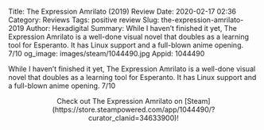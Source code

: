 Title: The Expression Amrilato (2019) Review
Date: 2020-02-17 02:36
Category: Reviews
Tags: positive review
Slug: the-expression-amrilato-2019
Author: Hexadigital
Summary: While I haven’t finished it yet, The Expression Amrilato is a well-done visual novel that doubles as a learning tool for Esperanto. It has Linux support and a full-blown anime opening. 7/10
og_image: images/steam/1044490.jpg
Appid: 1044490

While I haven’t finished it yet, The Expression Amrilato is a well-done visual novel that doubles as a learning tool for Esperanto. It has Linux support and a full-blown anime opening. 7/10

<center>Check out The Expression Amrilato on [Steam](https://store.steampowered.com/app/1044490/?curator_clanid=34633900)!</center>
